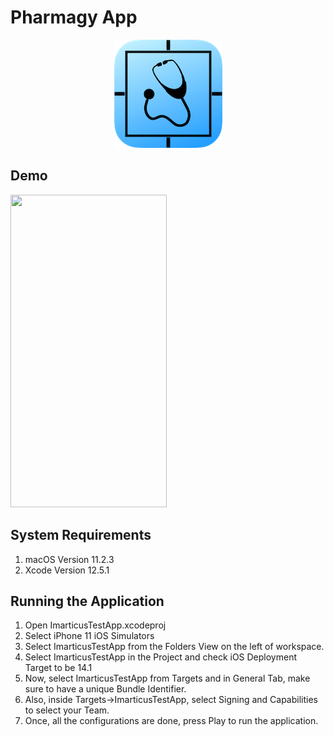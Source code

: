 # Pharmagy App

<p align="center">
  <img  src="appIcon.png">
</p>

## Demo

<img src="demo.gif" width="250" height="500"/>


## System Requirements

1. macOS Version 11.2.3
2. Xcode Version 12.5.1

## Running the Application

1. Open ImarticusTestApp.xcodeproj
2. Select iPhone 11 iOS Simulators
3. Select ImarticusTestApp from the Folders View on the left of workspace.
4. Select ImarticusTestApp in the Project and check iOS Deployment Target to be 14.1
5. Now, select ImarticusTestApp from Targets and in General Tab, make sure to have a unique Bundle Identifier.
6. Also, inside Targets->ImarticusTestApp, select Signing and Capabilities to select your Team.
7. Once, all the configurations are done, press Play to run the application.


